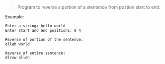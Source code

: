 > Program to reverse a portion of a stentence from postion start to end.

Example: 
```bash
Enter a string: hello world
Enter start and end positions: 0 4

Reverse of portion of the sentence:
olleh world

Reverse of entire sentence:
dlrow olleh
```
